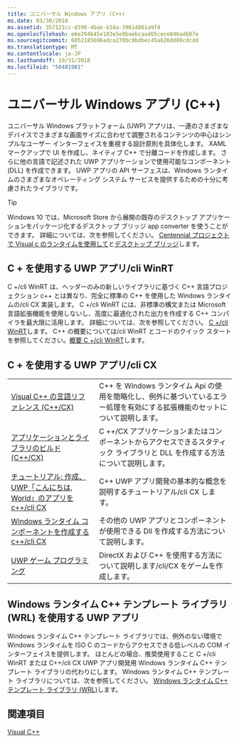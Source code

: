 ```yaml
---
title: ユニバーサル Windows アプリ (C++)
ms.date: 03/30/2018
ms.assetid: 357121cc-d390-4bae-b34a-39614861a9f4
ms.openlocfilehash: e6e294b45e183e5e8baebcaad65cece846adb07e
ms.sourcegitcommit: 6052185696adca270bc9bdbec45a626dd89cdcdd
ms.translationtype: MT
ms.contentlocale: ja-JP
ms.lasthandoff: 10/31/2018
ms.locfileid: "50481901"
---
```

# <a name="universal-windows-apps-c"></a>ユニバーサル Windows アプリ (C++)

ユニバーサル Windows プラットフォーム (UWP) アプリは、一連のさまざまなデバイスでさまざまな画面サイズに合わせて調整されるコンテンツの中心はシンプルなユーザー インターフェイスを重視する設計原則を具体化します。 XAML マークアップで UI を作成し、ネイティブ C++ で分離コードを作成します。 さらに他の言語で記述された UWP アプリケーションで使用可能なコンポーネント (DLL) を作成できます。 UWP アプリの API サーフェスは、Windows ランタイムのさまざまなオペレーティング システム サービスを提供するための十分に考慮されたライブラリです。

> [!TIP]
> Windows 10 では、Microsoft Store から展開の既存のデスクトップ アプリケーションをパッケージ化するデスクトップ ブリッジ app converter を使うことができます。 詳細については、次を参照してください。 [Centennial プロジェクトで Visual c のランタイムを使用して](https://blogs.msdn.microsoft.com/vcblog/2016/07/07/using-visual-c-runtime-in-centennial-project)と[デスクトップ ブリッジ](/windows/uwp/porting/desktop-to-uwp-root)します。

## <a name="uwp-apps-that-use-cwinrt"></a>C + を使用する UWP アプリ/cli WinRT

C +/cli WinRT は、ヘッダーのみの新しいライブラリに基づく C++ 言語プロジェクション c++ とは異なり、完全に標準の C++ を使用した Windows ランタイムの/cli CX 実装します。 C +/cli WinRT には、非標準の構文または Microsoft 言語拡張機能を使用しないし、高度に最適化された出力を作成する C++ コンパイラを最大限に活用します。 詳細については、次を参照してください。 [C +/cli WinRT](/windows/uwp/cpp-and-winrt-apis)します。 C++ の概要については/cli WinRT とコードのクイック スタートを参照してください。[概要 C +/cli WinRT](/windows/uwp/cpp-and-winrt-apis/intro-to-using-cpp-with-winrt)します。

## <a name="uwp-apps-that-use-ccx"></a>C + を使用する UWP アプリ/cli CX

|||
|-|-|
|[Visual C++ の言語リファレンス (C++/CX)](../cppcx/visual-c-language-reference-c-cx.md)|C++ を Windows ランタイム Api の使用を簡略化し、例外に基づいているエラー処理を有効にする拡張機能のセットについて説明します。|
|[アプリケーションとライブラリのビルド (C++/CX)](../cppcx/building-apps-and-libraries-c-cx.md)|C ++/CX アプリケーションまたはコンポーネントからアクセスできるスタティック ライブラリと DLL を作成する方法について説明します。|
|[チュートリアル: 作成、UWP「こんにちは, World」のアプリを c++/cli CX](/windows/uwp/get-started/create-a-basic-windows-10-app-in-cpp)|C++ UWP アプリ開発の基本的な概念を説明するチュートリアル/cli CX します。 |
|[Windows ランタイム コンポーネントを作成する c++/cli CX](/windows/uwp/winrt-components/creating-windows-runtime-components-in-cpp)|その他の UWP アプリとコンポーネントが使用できる Dll を作成する方法について説明します。|
|[UWP ゲーム プログラミング](/windows/uwp/gaming/)|DirectX および C++ を使用する方法について説明します/cli/CX をゲームを作成します。|

## <a name="uwp-apps-that-use-the-windows-runtime-c-template-library-wrl"></a>Windows ランタイム C++ テンプレート ライブラリ (WRL) を使用する UWP アプリ

Windows ランタイム C++ テンプレート ライブラリでは、例外のない環境で Windows ランタイムを ISO C のコードからアクセスできる低レベルの COM インターフェイスを提供します。 ほとんどの場合、推奨使用すること C +/cli WinRT または C++/cli CX UWP アプリ開発用 Windows ランタイム C++ テンプレート ライブラリの代わりにします。 Windows ランタイム C++ テンプレート ライブラリについては、次を参照してください。 [Windows ランタイム C++ テンプレート ライブラリ (WRL)](../windows/windows-runtime-cpp-template-library-wrl.md)します。

## <a name="see-also"></a>関連項目

[Visual C++](../visual-cpp-in-visual-studio.md)<br/>